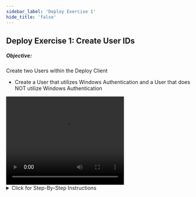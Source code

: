 ```yaml
---
sidebar_label: 'Deploy Exercise 1'
hide_title: 'false'
---
```


## Deploy Exercise 1: Create User IDs

##### Objective:

Create two Users within the Deploy Client

- Create a User that utilizes Windows Authentication and a User that does NOT utilize Windows Authentication
  
<video width="320" height="240" controls>
  <source src="imgdeploy/Deploy_CreateUserIDs.mp4" type="video/mp4"></source>
Your browser does not support the video tag.
</video>

<details>

<summary>Click for Step-By-Step Instructions</summary>

#### Create A User With Windows Authentication

1.	Open the Deploy client and log in using the **User Name** ```admin``` and with a **Password** of ```admin```
2.	Under the **Administration** section click on **Users** to open the **User Management** screen
3.	Click the **Add** button
4.	In the **User Name** text box, enter ```az-win10-deploy\SMAUSER```
:::note Note
The Password Field will be empty for Windows Authentication Logins
:::
5.	In the **Description** text box, enter your name and surname 
6.	From the **Role** dropdown list select **Non-Production**
7.	Check the **View Audit Messages** checkbox is checked
8.	In the **OpCon User Name** text box, enter ```DeploymentUser```
9.	In the **OpCon Password** text box, enter the password of ```opconxps```
10.	Click the **Save** button

#### Create A User That Does Not Use Windows Authentication

1.	Now click the **Add** button again
2.	In the **User Name** text box, enter ```DeployTeamLeader```
3.	In the **Password** text box, enter ```deployadmin```
4.	In the **Description** text box, enter the name and surname of the Deployment Team Leader
5.	From the **Role** dropdown list select ```Administration```
6.	In the **OpCon User Name** text box, enter ```ocadm```
7.	In the **OpCon Password** text box, enter the password of ```opconxps```
8.	Click the **Save** button
9.	Click the **Close** button
10.	Log out of the **Deploy client**

</details>